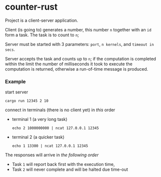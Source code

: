 # counter-rust

Project is a client-server application.

Client (is going to) generates a number, this number `n` together with an `id` form a task.
The task is to count to `n`;

Server must be started with 3 parameters: `port`, `n kernels`, and `timeout in secs`.

Server accepts the task and counts up to `n`;
if the computation is completed within the limit the number of milliseconds
it took to execute the computation is returned, otherwise a run-of-time message
is produced.

### Example
start server

`cargo run 12345 2 10`

connect in terminals (there is no client yet) in *this* order

* terminal 1 (a very long task)

    ```echo 2 1000000000 | ncat 127.0.0.1 12345```

* terminal 2 (a quicker task)

    ```echo 1 13300 | ncat 127.0.0.1 12345```

The responses will arrive in *the following order*
* Task `1` will report back first with the execution time,
* Task `2` will never complete and will be halted due time-out
